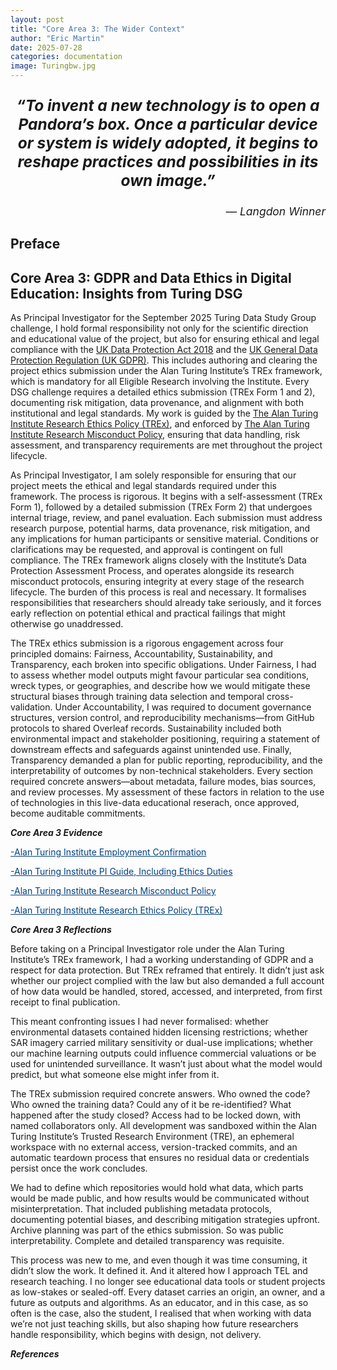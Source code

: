 ```yaml
---
layout: post
title: "Core Area 3: The Wider Context"
author: "Eric Martin"
date: 2025-07-28
categories: documentation
image: Turingbw.jpg
---
```

<p style="font-size: 1.75em; font-weight: bold; text-align: center;">
<em>“To invent a new technology is to open a Pandora’s box. Once a particular device or system is widely adopted, it begins to reshape practices and possibilities in its own image.”</em>
</p>

<p style="text-align: right; font-size: 1.25em;">
<em>— Langdon Winner</em>
</p>

## Preface

## Core Area 3: GDPR and Data Ethics in Digital Education: Insights from Turing DSG

As Principal Investigator for the September 2025 Turing Data Study Group challenge, I hold formal responsibility not only for the scientific direction and educational value of the project, but also for ensuring ethical and legal compliance with the <a href="https://www.legislation.gov.uk/ukpga/2018/12/contents">UK Data Protection Act 2018</a> and the <a href="https://www.legislation.gov.uk/eur/2016/679/contents">UK General Data Protection Regulation (UK GDPR)</a>. This includes authoring and clearing the project ethics submission under the Alan Turing Institute’s TREx framework, which is mandatory for all Eligible Research involving the Institute. Every DSG challenge requires a detailed ethics submission (TREx Form 1 and 2), documenting risk mitigation, data provenance, and alignment with both institutional and legal standards. My work is guided by the <a href="https://www.turing.ac.uk/turing-research-ethics-policy-trex-0">The Alan Turing Institute Research Ethics Policy (TREx)</a>, and enforced by <a href="https://www.turing.ac.uk/research-misconduct-policy">The Alan Turing Institute Research Misconduct Policy</a>, ensuring that data handling, risk assessment, and transparency requirements are met throughout the project lifecycle.

As Principal Investigator, I am solely responsible for ensuring that our project meets the ethical and legal standards required under this framework. The process is rigorous. It begins with a self-assessment (TREx Form 1), followed by a detailed submission (TREx Form 2) that undergoes internal triage, review, and panel evaluation. Each submission must address research purpose, potential harms, data provenance, risk mitigation, and any implications for human participants or sensitive material. Conditions or clarifications may be requested, and approval is contingent on full compliance. The TREx framework aligns closely with the Institute’s Data Protection Assessment Process, and operates alongside its research misconduct protocols, ensuring integrity at every stage of the research lifecycle. The burden of this process is real and necessary. It formalises responsibilities that researchers should already take seriously, and it forces early reflection on potential ethical and practical failings that might otherwise go unaddressed.

The TREx ethics submission is a rigorous engagement across four principled domains: Fairness, Accountability, Sustainability, and Transparency, each broken into specific obligations. Under Fairness, I had to assess whether model outputs might favour particular sea conditions, wreck types, or geographies, and describe how we would mitigate these structural biases through training data selection and temporal cross-validation. Under Accountability, I was required to document governance structures, version control, and reproducibility mechanisms—from GitHub protocols to shared Overleaf records. Sustainability included both environmental impact and stakeholder positioning, requiring a statement of downstream effects and safeguards against unintended use. Finally, Transparency demanded a plan for public reporting, reproducibility, and the interpretability of outcomes by non-technical stakeholders. Every section required concrete answers—about metadata, failure modes, bias sources, and review processes. My assessment of these factors in relation to the use of technologies in this live-data educational reserach, once approved, become auditable commitments.



***Core Area 3 Evidence***

<a href="/assets/img/TuringEC2.pdf" target="_blank" style="text-decoration: underline; color: #004080;">-Alan Turing Institute Employment Confirmation</a>

<a href="https://www.turing.ac.uk/sites/default/files/2019-08/dsg_pi_guide_0.pdf" target="_blank" style="text-decoration: underline; color: #004080;">-Alan Turing Institute PI Guide, Including Ethics Duties</a>

<a href="https://www.turing.ac.uk/research-misconduct-policy" target="_blank" style="text-decoration: underline; color: #004080;" >-Alan Turing Institute Research Misconduct Policy</a>

<a href="https://www.turing.ac.uk/turing-research-ethics-policy-trex-0" target="_blank" style="text-decoration: underline; color: #004080;">-Alan Turing Institute Research Ethics Policy (TREx)</a>

***Core Area 3 Reflections***

Before taking on a Principal Investigator role under the Alan Turing Institute’s TREx framework, I had a working understanding of GDPR and a respect for data protection. But TREx reframed that entirely. It didn’t just ask whether our project complied with the law but also demanded a full account of how data would be handled, stored, accessed, and interpreted, from first receipt to final publication.

This meant confronting issues I had never formalised: whether environmental datasets contained hidden licensing restrictions; whether SAR imagery carried military sensitivity or dual-use implications; whether our machine learning outputs could influence commercial valuations or be used for unintended surveillance. It wasn’t just about what the model would predict, but what someone else might infer from it.

The TREx submission required concrete answers. Who owned the code? Who owned the training data? Could any of it be re-identified? What happened after the study closed? Access had to be locked down, with named collaborators only. All development was sandboxed within the Alan Turing Institute’s Trusted Research Environment (TRE), an ephemeral workspace with no external access, version-tracked commits, and an automatic teardown process that ensures no residual data or credentials persist once the work concludes.

We had to define which repositories would hold what data, which parts would be made public, and how results would be communicated without misinterpretation. That included publishing metadata protocols, documenting potential biases, and describing mitigation strategies upfront. Archive planning was part of the ethics submission. So was public interpretability. Complete and detailed transparency was requisite.

This process was new to me, and even though it was time consuming, it didn’t slow the work. It defined it. And it altered how I approach TEL and research teaching. I no longer see educational data tools or student projects as low-stakes or sealed-off. Every dataset carries an origin, an owner, and a future as outputs and algorithms. As an educator, and in this case, as so often is the case, also the student, I realised that when working with data we’re not just teaching skills, but also shaping how future researchers handle responsibility, which begins with design, not delivery.

***References***
